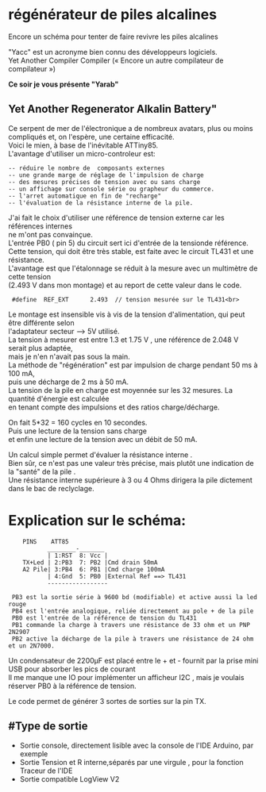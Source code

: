# régénérateur de piles alcalines
Encore un schéma pour tenter de faire revivre les piles alcalines <br>


"Yacc" est un acronyme bien connu des développeurs logiciels.<br>
Yet Another Compiler Compiler (« Encore un autre compilateur de compilateur »)

<b>Ce soir je vous présente "Yarab" </b>

## Yet Another Regenerator Alkalin Battery"   
 Ce serpent de mer de l'électronique a de nombreux avatars, plus ou moins compliqués et, on l'espère, une certaine efficacité.<br>
 Voici le mien, à base de l'inévitable ATTiny85.<br>
 L'avantage d'utiliser un micro-controleur est:<br>
 ```
 -- réduire le nombre de  composants externes
 -- une grande marge de réglage de l'impulsion de charge
 -- des mesures précises de tension avec ou sans charge
 -- un affichage sur console série ou grapheur du commerce.
 -- l'arret automatique en fin de "recharge"
 -- l'évaluation de la résistance interne de la pile.
```



  J'ai fait le choix d'utiliser une référence de tension externe car les références internes <br>
  ne m'ont pas convainçue.<br>
  L'entrée PB0 ( pin 5) du circuit sert ici d'entrée de la tensionde référence.<br> 
  Cette tension, qui doit être très stable, est faite avec le circuit TL431 et une résistance.<br>
  L'avantage est que l'étalonnage se réduit à la mesure avec un multimètre de cette tension <br>
  (2.493 V dans mon montage) et au report de cette valeur dans le code. <br>
 ```
  #define  REF_EXT      2.493  // tension mesurée sur le TL431<br>
 ```
  Le montage est insensible vis à vis de la tension d'alimentation, qui peut être différente selon <br>
  l'adaptateur secteur --> 5V utilisé.<br>
  La tension à mesurer est entre 1.3 et 1.75 V , une référence de 2.048 V serait plus adaptée,<br>
  mais je n'en n'avait pas sous la main.<br>
  La méthode de "régénération" est par impulsion de charge pendant 50 ms à 100 mA, <br>
  puis une décharge de 2 ms à 50 mA.<br>
 La tension de la pile en charge est moyennée sur les 32 mesures. La quantité d'énergie est calculée <br>
 en tenant compte des impulsions et   des ratios charge/décharge.<br>
 
 On fait 5*32 = 160 cycles en 10 secondes.<br>
 Puis une lecture de la tension sans charge <br>
 et enfin une lecture de la tension avec un débit de 50 mA.<br>

 Un calcul simple permet d'évaluer la résistance interne . <br>
 Bien sûr, ce n'est pas une valeur très précise, mais plutôt une indication de la "santé" de la pile .<br>
 Une résistance interne supérieure à 3 ou 4 Ohms dirigera la pile dictement dans le bac de reclyclage. <br>

#  Explication sur le schéma:
```
    PINS    ATT85
           ________-_______
           | 1:RST  8: Vcc |
    TX+Led | 2:PB3  7: PB2 |Cmd drain 50mA
    A2 Pile| 3:PB4  6: PB1 |Cmd charge 100mA
           | 4:Gnd  5: PB0 |External Ref ==> TL431
           ----------------- 

 PB3 est la sortie série à 9600 bd (modifiable) et active aussi la led rouge 
 PB4 est l'entrée analogique, reliée directement au pole + de la pile
 PB0 est l'entrée de la référence de tension du TL431
 PB1 commande la charge à travers une résistance de 33 ohm et un PNP 2N2907
 PB2 active la décharge de la pile à travers une résistance de 24 ohm et un 2N7000.
 ```
 Un condensateur de 2200µF est placé entre le + et - fournit par la prise mini USB pour absorber les pics de courant<br>
 Il me manque une IO pour implémenter un afficheur I2C , mais je voulais réserver PB0 à la référence de tension.<br>
 
 Le code permet de générer 3 sortes de  sorties sur la pin TX.
<h2>#Type de sortie</h2>
<ul>
  <li>Sortie console, directement lisible avec la console de l'IDE Arduino, par exemple</li>
  <li>Sortie Tension et R interne,séparés par une virgule , pour la fonction Traceur de l'IDE </li>
  <li>Sortie compatible LogView V2</li>
</ul>

 


